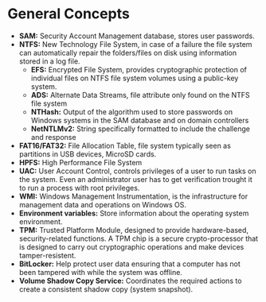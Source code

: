 # General Concepts

* **SAM:** Security Account Management database, stores user passwords.
* **NTFS:** New Technology File System, in case of a failure the file system can automatically repair the folders/files on disk using information stored in a log file.
  * **EFS:** Encrypted File System, provides cryptographic protection of individual files on NTFS file system volumes using a public-key system.
  * **ADS:** Alternate Data Streams, file attribute only found on the NTFS file system
  * **NTHash:** Output of the algorithm used to store passwords on Windows systems in the SAM database and on domain controllers
  * **NetNTLMv2:** String specifically formatted to include the challenge and response
* **FAT16/FAT32:** File Allocation Table, file system typically seen as partitions in USB devices, MicroSD cards.
* **HPFS:** High Performance File System
* **UAC:** User Account Control, controls privileges of a user to run tasks on the system. Even an administrator user has to get verification trought it to run a process with root privileges.
* &#x20;**WMI:** Windows Management Instrumentation, is the infrastructure for management data and operations on Windows OS.
* **Environment variables:** Store information about the operating system environment.
* **TPM:** Trusted Platform Module, designed to provide hardware-based, security-related functions. A TPM chip is a secure crypto-processor that is designed to carry out cryptographic operations and make devices tamper-resistent.
* **BitLocker:** Help protect user data ensuring that a computer has not been tampered with while the system was offline.
* **Volume Shadow Copy Service:** Coordinates the required actions to create a consistent shadow copy (system snapshot).

